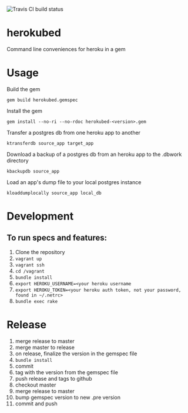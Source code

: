 ![Travis CI build status](https://api.travis-ci.org/tcox5698/herokubed.svg)



# herokubed

Command line conveniences for heroku in a gem


# Usage

Build the gem

    gem build herokubed.gemspec
    
Install the gem
    
    gem install --no-ri --no-rdoc herokubed-<version>.gem
    
Transfer a postgres db from one heroku app to another

    ktransferdb source_app target_app
    
Download a backup of a postgres db from an heroku app to the .dbwork directory
 
    kbackupdb source_app
    
Load an app's dump file to your local postgres instance

    kloaddumplocally source_app local_db
    
# Development
    
## To run specs and features:    
    
1. Clone the repository
1. `vagrant up`
1. `vagrant ssh`
1. `cd /vagrant`
1. `bundle install`
1. `export HEROKU_USERNAME=<your heroku username`
1. `export HEROKU_TOKEN=<your heroku auth token, not your password, found in ~/.netrc>`
1. `bundle exec rake`

# Release

1. merge release to master
1. merge master to release
1. on release, finalize the version in the gemspec file
1. `bundle install`
1. commit 
1. tag with the version from the gemspec file
1. push release and tags to github
1. checkout master
1. merge release to master
1. bump gemspec version to new .pre version
1. commit and push
